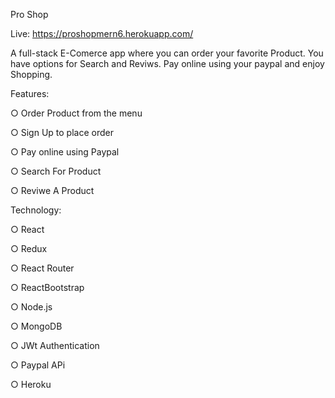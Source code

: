 Pro Shop

Live: https://proshopmern6.herokuapp.com/

A full-stack E-Comerce app where you can order your favorite Product. You have options for Search and Reviws. Pay online using your paypal and enjoy Shopping.

Features:

 ○ Order Product from the menu

 ○ Sign Up to place order

 ○ Pay online using Paypal

 ○ Search For Product

 ○ Reviwe A Product

Technology:

○ React

○ Redux

○ React Router

○ ReactBootstrap

○ Node.js

○ MongoDB

○ JWt Authentication

○ Paypal APi

○ Heroku

